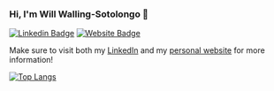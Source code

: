 ### Hi, I'm Will Walling-Sotolongo 👋


[![Linkedin Badge](https://img.shields.io/badge/-LinkedIn-0e76a8?style=flat-square&logo=Linkedin&logoColor=white)](https://www.linkedin.com/in/will-ws/)
[![Website Badge](https://img.shields.io/badge/Website-3b5998?style=flat-square&logo=google-chrome&logoColor=white)](https://alearningcurve.github.io/me/)

Make sure to visit both my [LinkedIn](https://www.linkedin.com/in/will-ws/) and my [personal website](https://www.willwalling.com) for more information!


[![Top Langs](https://github-readme-stats.vercel.app/api/top-langs/?username=alearningcurve&layout=compact&hide=php)](https://github.com/anuraghazra/github-readme-stats)
